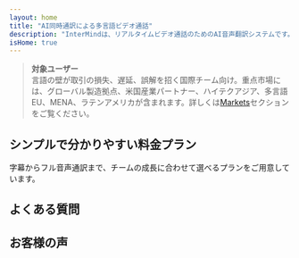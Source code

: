 ```yaml
---
layout: home
title: "AI同時通訳による多言語ビデオ通話"
description: "InterMindは、リアルタイムビデオ通話のためのAI音声翻訳システムです。100以上の言語で自然な人間らしい声による即時通訳を実現。プラグインやダウンロード不要で、グローバルチームのためのシームレスな多言語ミーティングを可能にします。"
isHome: true
---
```


<!-- text="AI同時通訳によるビデオ通話" -->
<!-- text="語学学校では何年もかかりますが、InterMindは今日、あらゆる言語でリアルタイムの理解を実現します" -->
<!-- text="**多言語**ビデオ会議と**音声**通訳" -->
<!-- title="リアルタイム**通訳**ビデオ会議" -->

<HeroSection
title="**どの**言語でも会話可能"
text="母国語で話すだけ。他の参加者も同じ言語で話しているかのように聞こえます。">

<AuthButton text="違いを体験する" buttonClass="brand"/>
<!-- <ContactFormModalNav buttonText="デモのリクエスト"/>
<NavButton to="#pricing" buttonClass="alt" buttonLabel="料金" /> -->
</HeroSection>

> **対象ユーザー**  
> 言語の壁が取引の損失、遅延、誤解を招く国際チーム向け。重点市場には、グローバル製造拠点、米国産業パートナー、ハイテクアジア、多言語EU、MENA、ラテンアメリカが含まれます。詳しくは[Markets](./product/markets)セクションをご覧ください。

<span id="1"></span>
<FeatureBlock :card="{
  title: '翻訳 ≠ 理解。次世代の通訳へ',
  details: '言語に関係なく、**あなたの声は聞かれ、理解される** — まるで同じ言語を話しているかのように。',
    items: [
      '⚡︎ 自然に、[リアルタイム](/product/how-it-works)で、字幕や遅延なし。',
      '✧ AIパワード通訳がトーン、意図、業界固有の用語を捉えます。',
    ],
  link: './product/what-is-intermind',
  src: {
    light: '/1.png',
    dark: '/1.png',
  },
  inversion: false
}" />

<span id="2"></span>
<FeatureBlock :card="{
    title: 'ミーティング内の知性',
    details: 'InterMindは多言語通話を明確で検索可能な知識に変換します。',
    items: [
      '🔍 **何でも質問可能** — AIが**全ミーティングから**答えを見つけます。',
      '✧ タスク、担当者、期限を自動抽出。',
      '✧ どの言語でも即座に要点をまとめます。',
    ],
    link: '/product/how-it-works#🧩-deep-memory-deep-understanding',
    src: {
      light: '/2l.png',
      dark: '/2d.png',
    },
    inversion: true
  }" />

<span id="3"></span>
<FeatureBlock :card="{
    title: '単なる会話ではなく、ビジネスミーティングのために設計',
    details: 'InterMindは**プロフェッショナルグレードのビデオ会議プラットフォーム**であり、軽量なアドオンやプラグインではありません。',
    items: [
      '✧ 1080p解像度、スマートノイズ抑制、スケジューリング、モデレーション、画面共有、録画、参加者チャット、カレンダー連携、翻訳 — すべて組み込み済みですぐに使用可能。',
      '✧ **永久無料** — クレジットカード不要、時間制限なし。',
    ],
    link: '/product/how-it-works',
    src: {
      light: '/3.png',
      dark: '/3.png',
    },
    inversion: false
  }" />

<span id="4"></span>
<FeatureBlock
  :card="{
    title: '重要な場面でのプライバシー',
    details:
      'InterMindは信頼が重要な会話のために構築されています — プライバシーとコントロールが最も重要な場面で。',
    items: [
      '⚡︎ [地域ベースのプライバシー](/product/privacy-architecture) — EU、US、東南アジア',
      '✧ 準拠：GDPR、CCPA、UAE PDPL',
      '✧ **データトレーニングなし**。第三者アクセスなし。'
    ],
    link: '/product/privacy-architecture',
    src: {
      light: '/4.png',
      dark: '/4.png',
    },
    inversion: true
  }"
/>

<span id="Pricing"></span>

## シンプルで分かりやすい料金プラン

字幕からフル音声通訳まで、チームの成長に合わせて選べるプランをご用意しています。

<PricingPlans :plans="[
  {
    title: '**ベーシック** 1ユーザー',
    price: '**無料**',
    details: '25回の無料ミーティング',
    items: [
      '100名参加可能なビデオミーティング [💬](#3)',
      'ユーザーあたり30GBのプール型ストレージ',
      '**同時音声翻訳** [💬](#1)',
      'メモと要約のためのAIミーティングアシスタント [💬](#2)',
    ],
  },
  {
    title: '**プロ** 1-99ユーザー',
    price: '**¥2,000** /月/ユーザー、年間契約',
    details: '月額契約の場合¥2,500',
    items: [
      '150名参加可能なビデオミーティング [💬](#3)',
      'ユーザーあたり2TBのプール型ストレージ',
      '**同時音声翻訳** [💬](#1)',
      'メモと要約のためのAIミーティングアシスタント [💬](#2)',
    ],
  },
  {
    title: '**ビジネス** 1-250ユーザー',
    price: '**カスタム価格**',
    details: 'プライバシーとコンプライアンスを重視',
    items: [
      '500名参加可能なビデオミーティング [💬](#3)',
      'ユーザーあたり5TBのプール型ストレージ',
      '**同時音声翻訳** [💬](#1)',
      '**AIコリーグ**。人間らしい外見。自然な声。あなたより賢い 👽。',
      '**地域ベースのプライバシールーティング**（EU / US / アジア） [💬](#4)',
    ],
  }
]">
<AuthButton text="無料で試す" buttonClass="alt"/>
<AuthButton text="今すぐ購入" buttonClass="brand"/>
<ContactFormModalNav buttonText="営業担当に相談" buttonClass="alt"/>
</PricingPlans>

<span id="FAQ"></span>

## よくある質問

<AccordionGroup :items="
[
  {
    q: 'ライセンスユーザーと参加者の違いは何ですか？',
    a: '*ライセンスユーザー*は、無料または有料のミーティングライセンスを持ち、プラン内で会議をスケジュールできます。*参加者*は招待された人々で、**アカウントやライセンスは不要**で、どのデバイスからでも**無料**で接続できます。'
  },
  {
    q: '会議に参加できる人数は何人ですか？',
    a: 'プランによって異なります：*Basic*プランは**100名**まで、*Pro*プランは**150名**まで、*Business*プランは**500名**までです。'
  },
  {
    q: '1つのInterMindライセンスは何人で使用できますか？',
    a: '*ライセンスユーザー*は**無制限の会議**を主催できます。複数のチームメンバーが同時に会議を主催する必要がある場合、それぞれが個別のライセンスが必要です。'
  },
  {
    q: '音声通訳はすべてのプランで利用できますか？',
    a: 'はい、*音声通訳*はすべてのプランで利用可能です。*Basic*プランでは**字幕のみ**で機能します。*Pro*と*Business*プランでは完全な**双方向音声通訳**、より多くの容量、高度な機能が利用できます。'
  },
  {
    q: '会議の最大時間はどれくらいですか？',
    a: 'すべてのプランで会議は最大**24時間**まで実施できます。'
  },
  {
    q: '会議を録画できますか？',
    a: 'はい、すべてのプランで**会議録画**に対応しています。録画は安全にアカウントに保存され、いつでもアクセスできます。'
  },
  {
    q: '主催できる会議の回数に制限はありますか？',
    a: 'いいえ。*無料Basic*プランでも**無制限の会議**を主催できます。*Pro*と*Business*プランではより多くの機能、参加者数、制御機能が提供されます。'
  },
  {
    q: '録画用のストレージが足りない場合はどうすればよいですか？',
    a: '*Pro*プランではユーザーごとに**2 TB**のプール型ストレージが含まれます。*Business*プランでは**5 TB**提供されます。さらに必要な場合は、カスタムオプションについて**お問い合わせ**ください。'
  },
  {
    q: 'InterMindはデータのプライバシーとセキュリティをどのように確保していますか？',
    a: 'InterMindは**設計上プライバシーを重視**しています。すべてのデータは選択した地域（*EU、US、またはアジア*）で処理・保存されます。**GDPR、CCPA、UAE PDPL**に準拠し、**コンテンツをトレーニングや第三者アクセスに使用することは決してありません**。'
  },
  {
    q: 'プラン購入前にInterMindを試すことはできますか？',
    a: 'もちろんです。*無料Basic*プランで**多言語会議**、**字幕**、**AIアシスタント**を含むコア機能に完全にアクセスできます。クレジットカード不要、**期限なし**です。いつでもアップグレード可能です。'
  },
  {
    q: 'サポートが必要な場合はどうすればよいですか？',
    a: '**ヘルプセンター**、**メール**、**ライブチャット**でサポートを利用できます。*Business*ユーザーは専任担当者による**優先サポート**を受けられます。'
  },
  {
    q: 'サブスクリプションはいつでもキャンセルできますか？',
    a: 'はい。*月額プラン*は請求サイクル終了時にキャンセルされます。*年間プラン*は**日割り計算での返金**でキャンセルできます。'
  },
  {
    q: 'プランのアップグレードまたはダウングレードはどのように行いますか？',
    a: '**アカウント設定**からいつでもプランを変更できます。変更は**即時**に反映されます。'
  },
  {
    q: 'InterMindは音声通訳でどの言語をサポートしていますか？',
    a: 'リアルタイム音声通訳で**100以上の言語**をサポートしています。言語リストは継続的に拡大中です—最新情報はウェブサイトでご確認ください。'
  },
  {
    q: 'InterMindをウェビナーや大規模イベントに使用できますか？',
    a: 'はい。*Pro*と*Business*プランは**大規模な会議やウェビナー**に最適です—*Business*プランでは最大**500名**の参加者をサポートします。'
  }
]
"/>

<span id="Testimonials"></span>

## お客様の声

<AutoScrollTestimonials testimonialsUrl="/testimonials.json"/>